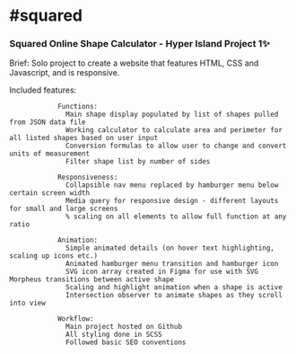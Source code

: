 <h1 align="left">#squared</h1>
<h3 align="left">Squared Online Shape Calculator - Hyper Island Project 1✨ </h3>

Brief: Solo project to create a website that features HTML, CSS and Javascript, and is responsive.

Included features:

                Functions:
                  Main shape display populated by list of shapes pulled from JSON data file
                  Working calculator to calculate area and perimeter for all listed shapes based on user input
                  Conversion formulas to allow user to change and convert units of measurement
                  Filter shape list by number of sides

                Responsiveness:
                  Collapsible nav menu replaced by hamburger menu below certain screen width
                  Media query for responsive design - different layouts for small and large screens
                  % scaling on all elements to allow full function at any ratio
                
                Animation:
                  Simple animated details (on hover text highlighting, scaling up icons etc.)
                  Animated hamburger menu transition and hamburger icon
                  SVG icon array created in Figma for use with SVG Morpheus transitions between active shape
                  Scaling and highlight animation when a shape is active
                  Intersection observer to animate shapes as they scroll into view
                  
                Workflow:
                  Main project hosted on Github
                  All styling done in SCSS
                  Followed basic SEO conventions